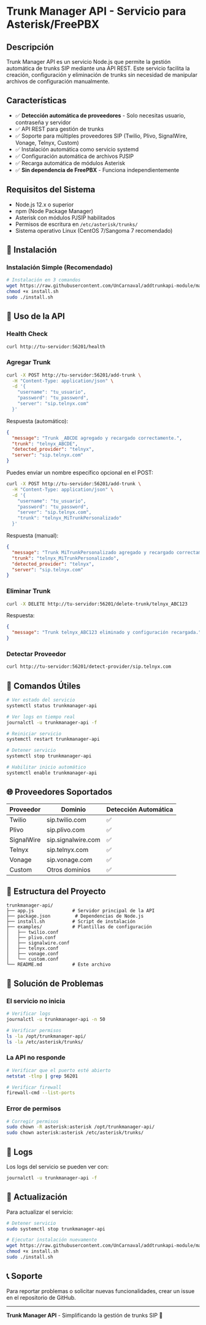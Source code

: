 # Trunk Manager API - Servicio para Asterisk/FreePBX

## Descripción

Trunk Manager API es un servicio Node.js que permite la gestión automática de trunks SIP mediante una API REST. Este servicio facilita la creación, configuración y eliminación de trunks sin necesidad de manipular archivos de configuración manualmente.

## Características

- ✅ **Detección automática de proveedores** - Solo necesitas usuario, contraseña y servidor
- ✅ API REST para gestión de trunks
- ✅ Soporte para múltiples proveedores SIP (Twilio, Plivo, SignalWire, Vonage, Telnyx, Custom)
- ✅ Instalación automática como servicio systemd
- ✅ Configuración automática de archivos PJSIP
- ✅ Recarga automática de módulos Asterisk
- ✅ **Sin dependencia de FreePBX** - Funciona independientemente

## Requisitos del Sistema

- Node.js 12.x o superior
- npm (Node Package Manager)
- Asterisk con módulos PJSIP habilitados
- Permisos de escritura en `/etc/asterisk/trunks/`
- Sistema operativo Linux (CentOS 7/Sangoma 7 recomendado)

## 🚀 Instalación

### Instalación Simple (Recomendado)

```bash
# Instalación en 3 comandos
wget https://raw.githubusercontent.com/UnCarnaval/addtrunkapi-module/main/install.sh
chmod +x install.sh
sudo ./install.sh
```

## 📡 Uso de la API

### Health Check
```bash
curl http://tu-servidor:56201/health
```

### Agregar Trunk
```bash
curl -X POST http://tu-servidor:56201/add-trunk \
  -H "Content-Type: application/json" \
  -d '{
    "username": "tu_usuario",
    "password": "tu_password", 
    "server": "sip.telnyx.com"
  }'
```

Respuesta (automático):
```json
{
  "message": "Trunk _ABCDE agregado y recargado correctamente.",
  "trunk": "telnyx_ABCDE",
  "detected_provider": "telnyx",
  "server": "sip.telnyx.com"
}
```

Puedes enviar un nombre específico opcional en el POST:
```bash
curl -X POST http://tu-servidor:56201/add-trunk \
  -H "Content-Type: application/json" \
  -d '{
    "username": "tu_usuario",
    "password": "tu_password", 
    "server": "sip.telnyx.com",
    "trunk": "telnyx_MiTrunkPersonalizado"
  }'
```

Respuesta (manual):
```json
{
  "message": "Trunk MiTrunkPersonalizado agregado y recargado correctamente.",
  "trunk": "telnyx_MiTrunkPersonalizado",
  "detected_provider": "telnyx",
  "server": "sip.telnyx.com"
}
```

### Eliminar Trunk
```bash
curl -X DELETE http://tu-servidor:56201/delete-trunk/telnyx_ABC123
```

Respuesta:
```json
{
  "message": "Trunk telnyx_ABC123 eliminado y configuración recargada."
}
```

### Detectar Proveedor
```bash
curl http://tu-servidor:56201/detect-provider/sip.telnyx.com
```

## 🔧 Comandos Útiles

```bash
# Ver estado del servicio
systemctl status trunkmanager-api

# Ver logs en tiempo real
journalctl -u trunkmanager-api -f

# Reiniciar servicio
systemctl restart trunkmanager-api

# Detener servicio
systemctl stop trunkmanager-api

# Habilitar inicio automático
systemctl enable trunkmanager-api
```

## 🌐 Proveedores Soportados

| Proveedor | Dominio | Detección Automática |
|-----------|---------|---------------------|
| Twilio | sip.twilio.com | ✅ |
| Plivo | sip.plivo.com | ✅ |
| SignalWire | sip.signalwire.com | ✅ |
| Telnyx | sip.telnyx.com | ✅ |
| Vonage | sip.vonage.com | ✅ |
| Custom | Otros dominios | ✅ |

## 📁 Estructura del Proyecto

```
trunkmanager-api/
├── app.js              # Servidor principal de la API
├── package.json         # Dependencias de Node.js
├── install.sh          # Script de instalación
├── examples/           # Plantillas de configuración
│   ├── twilio.conf
│   ├── plivo.conf
│   ├── signalwire.conf
│   ├── telnyx.conf
│   ├── vonage.conf
│   └── custom.conf
└── README.md           # Este archivo
```

## 🚨 Solución de Problemas

### El servicio no inicia
```bash
# Verificar logs
journalctl -u trunkmanager-api -n 50

# Verificar permisos
ls -la /opt/trunkmanager-api/
ls -la /etc/asterisk/trunks/
```

### La API no responde
```bash
# Verificar que el puerto esté abierto
netstat -tlnp | grep 56201

# Verificar firewall
firewall-cmd --list-ports
```

### Error de permisos
```bash
# Corregir permisos
sudo chown -R asterisk:asterisk /opt/trunkmanager-api/
sudo chown asterisk:asterisk /etc/asterisk/trunks/
```

## 📝 Logs

Los logs del servicio se pueden ver con:
```bash
journalctl -u trunkmanager-api -f
```

## 🔄 Actualización

Para actualizar el servicio:
```bash
# Detener servicio
sudo systemctl stop trunkmanager-api

# Ejecutar instalación nuevamente
wget https://raw.githubusercontent.com/UnCarnaval/addtrunkapi-module/main/install.sh
chmod +x install.sh
sudo ./install.sh
```

## 📞 Soporte

Para reportar problemas o solicitar nuevas funcionalidades, crear un issue en el repositorio de GitHub.

---

**Trunk Manager API** - Simplificando la gestión de trunks SIP 🚀